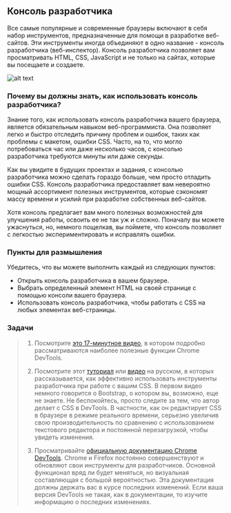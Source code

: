## Консоль разработчика

Все самые популярные и современные браузеры включают в себя набор инструментов, предназначенные для помощи
в разработке веб-сайтов. Эти инструменты иногда объединяют в одно название - консоль разработчика (веб-инспектор). Консоль разработчика позволяет вам просматривать HTML, CSS, JavaScript и не только на сайтах,
которые вы посещаете и создаете.

![alt text](https://user-images.githubusercontent.com/4215285/57574303-36a42700-743f-11e9-9c60-96e87df95469.png)

### Почему вы должны знать, как использовать консоль разработчика?

Знание того, как использовать консоль разработчика вашего браузера, является обязательным навыком веб-программиста. Она позволяет легко и быстро отследить причину проблем и ошибок, таких как проблемы с макетом, ошибки CSS. Часто, на то, что могло потребоваться час или даже несколько часов, с консолью разработчика требуются минуты или даже секунды.

Как вы увидите в будущих проектах и задания, с консолью разработчика можно сделать гораздо больше, чем просто отладить ошибки CSS. Консоль разработчика предоставляет вам невероятно мощный ассортимент полезных инструментов, которые сэкономят массу времени и усилий при разработке собственных веб-сайтов.

Хотя консоль предлагает вам много полезных возможностей для улучшения работы, освоить ее не так уж и сложно. Поначалу вы можете ужаснуться, но, немного пощелкав, вы поймете, что консоль позволяет с легкостью экспериментировать и исправлять ошибки.

### Пункты для размышления

Убедитесь, что вы можете выполнить каждый из следующих пунктов:

- Открыть консоль разработчика в вашем браузере.
- Выбрать определенный элемент HTML на своей странице с помощью консоли вашего браузера.
- Использовать консоль разработчика, чтобы работать с CSS на любых элементах веб-страницы.

### Задачи

> 1. Посмотрите [это 17-минутное видео](https://www.youtube.com/watch?v=C8Z-N0y6Sqo), в котором подробно рассматриваются наиболее полезные функции Chrome DevTools.
>
> 2. Посмотрите этот [туториал](https://www.youtube.com/watch?v=Z3HGJsNLQ1E) или [видео](https://www.youtube.com/watch?v=LDJMfzTlkSI) <span class="btn-fill btn btn-xs btn-info">на русском</span>, в которых рассказывается, как эффективно использовать инструменты разработчика при работе с вашим CSS. В первом видео немного говорится о Bootstrap, о котором вы, возможно, еще не знаете. Не беспокойтесь, просто следите за тем, что автор делает с CSS в DevTools. В частности, как он редактирует CSS в браузере в режиме реального времени, серьезно увеличив свою производительность по сравнению с использованием текстового редактора и постоянной перезагрузкой, чтобы увидеть изменения.
>
> 3. Просматривайте [официальную документацию Chrome DevTools](https://developers.google.com/web/tools/chrome-devtools/). Chrome и Firefox постоянно совершенствуют и обновляют свои инструменты для разработчиков. Основной функционал вряд ли будет меняться, но визуальная составляющая с большой вероятностью. Эта документация должны держать вас в курсе последних изменений. Если ваша версия DevTools не такая, как в документации, то изучите информацию о последних изменениях.
